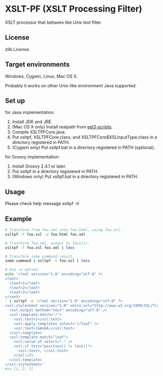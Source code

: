 XSLT-PF (XSLT Processing Filter)
=================================

XSLT processor that behaves like Unix text filter.

License
-------

zlib License.

Target environments
-------------------

Windows, Cygwin, Linux, Mac OS X.

Probably it works on other Unix-like environment Java supported.

Set up
------

for Java implementation:

1. Install JDK and JRE.
2. (Mac OS X only) Install realpath from [eel3-scripts](https://github.com/eel3/eel3-scripts "eel3-scripts repository").
3. Compile XSLTPFCore.java.
4. Put xsltpf, XSLTPFCore.class, and XSLTPFCore$XSLInputType.class in a directory registered in PATH.
5. (Cygwin only) Put xsltpf.bat in a directory registered in PATH (optional).

for Groovy implementation:

1. Install Groovy 2.4.1 or later.
2. Put xsltpf in a directory registered in PATH.
3. (Windows only) Put xsltpf.bat in a directory registered in PATH.

Usage
-----

Please check help message xsltpf -h`

Example
-------

```sh
# Transform from foo.xml into foo.html, using foo.xsl.
xsltpf -t foo.xsl -o foo.html foo.xml

# Transform foo.xml, output to less(1).
xsltpf -t foo.xsl foo.xml | less

# Transform some command result.
some-command | xsltpf -t foo.xsl | less

# Use -e option.
echo '<?xml version="1.0" encoding="utf-8" ?>
<root>
  <leaf>1</leaf>
  <leaf>2</leaf>
  <leaf>3</leaf>
</root>
' | xsltpf -e '<?xml version="1.0" encoding="utf-8" ?>
<xsl:stylesheet version="1.0" xmlns:xsl="http://www.w3.org/1999/XSL/Transform">
  <xsl:output method="text" encoding="utf-8" />
  <xsl:template match="/">
    <xsl:text>[</xsl:text>
    <xsl:apply-templates select="//leaf" />
    <xsl:text>]&#x0A;</xsl:text>
  </xsl:template>
  <xsl:template match="leaf">
    <xsl:value-of select="." />
    <xsl:if test="position() != last()">
      <xsl:text>, </xsl:text>
    </xsl:if>
  </xsl:template>
</xsl:stylesheet>'
#=> [1, 2, 3]
```
